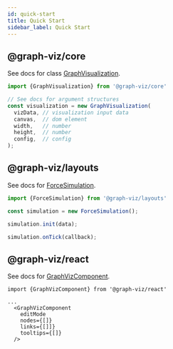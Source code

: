 ```yaml
---
id: quick-start
title: Quick Start
sidebar_label: Quick Start
---
```


## @graph-viz/core

See docs for class [GraphVisualization](api-docs/classes/core.graphvisualization.md).

```typescript
import {GraphVisualization} from '@graph-viz/core'

// See docs for argument structures
const visualization = new GraphVisualization(
  vizData, // visualization input data
  canvas,  // dom element
  width,   // number
  height,  // number
  config,  // config
);
```


## @graph-viz/layouts


See docs for [ForceSimulation](api-docs/classes/layouts.forcesimulation.md).

```typescript
import {ForceSimulation} from '@graph-viz/layouts'

const simulation = new ForceSimulation();

simulation.init(data);

simulation.onTick(callback);
```

## @graph-viz/react

See docs for [GraphVizComponent](api-docs/classes/react.graphvizcomponent.md).

```tsx
import {GraphVizComponent} from '@graph-viz/react'

...
  <GraphVizComponent
    editMode
    nodes={[]}
    links={[]]}
    tooltips={[]}
  />
```
